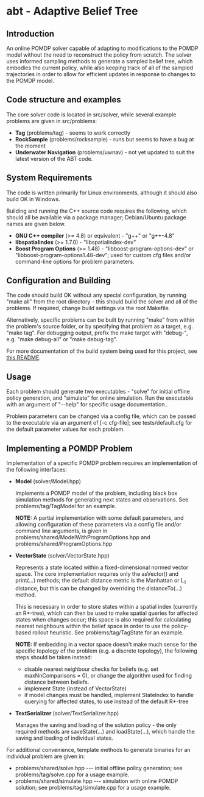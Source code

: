 abt - Adaptive Belief Tree
==========================

Introduction
------------
An online POMDP solver capable of adapting to modifications to the POMDP model
without the need to reconstruct the policy from scratch. The solver uses
informed sampling methods to generate a sampled belief tree, which embodies the
current policy, while also keeping track of all of the sampled trajectories
in order to allow for efficient updates in response to changes to the
POMDP model.

Code structure and examples
---------------------------
The core solver code is located in src/solver, while several example problems
are given in src/problems:
- **Tag** (problems/tag) - seems to work correctly
- **RockSample** (problems/rocksample) - runs but seems to have a bug at the moment
- **Underwater Navigation** (problems/uwnav) - not yet updated to suit the latest
    version of the ABT code.

System Requirements
-------------------
The code is written primarily for Linux environments, although it should also
build OK in Windows.

Building and running the C++ source code requires the following, which should
all be available via a package manager; Debian/Ubuntu package names are given
below.
- **GNU C++ compiler** (>= 4.8) or equivalent - "g++" or "g++-4.8"
- **libspatialindex** (>= 1.7.0) - "libspatialindex-dev"
- **Boost Program Options** (>= 1.48) - "libboost-program-options-dev" or
    "libboost-program-options1.48-dev"; used for custom cfg files and/or
    command-line options for problem parameters.

Configuration and Building
--------------------------
The code should build OK without any special configuration, by running "make all"
from the root directory - this should build the solver and all of the problems.
If required, change build settings via the root Makefile.

Alternatively, specific problems can be built by running "make" from within the
problem's source folder, or by specifying that problem as a target, e.g.
"make tag". For debugging output, prefix the make target with "debug-", e.g.
"make debug-all" or "make debug-tag".

For more documentation of the build system being used for this project, see
[this README](.make/README.md).

Usage
-----
Each problem should generate two executables - "solve" for initial offline
policy generation, and "simulate" for online simulation. Run the executable
with an argument of "--help" for specific usage documentation..

Problem parameters can be changed via a config file, which can be passed to the
executable via an argument of [-c cfg-file]; see tests/default.cfg for the
default parameter values for each problem.

Implementing a POMDP Problem
-----------------------------
Implementation of a specific POMDP problem requires an implementation of the following
interfaces:

- **Model** (solver/Model.hpp)

    Implements a POMDP model of the problem, including black box simulation
    methods for generating next states and observations. See
    problems/tag/TagModel for an example.

    **NOTE:**
    A partial implementation with some default parameters, and allowing
    configuration of these parameters via a config file and/or command line
    arguments, is given in
    problems/shared/ModelWithProgramOptions.hpp and
    problems/shared/ProgramOptions.hpp

- **VectorState** (solver/VectorState.hpp)

    Represents a state located within a fixed-dimensional normed vector space.
    The core implementation requires only the asVector() and print(...)
    methods; the default distance metric is the Manhattan or L<sub>1</sub>
    distance, but this can be changed by overriding the distanceTo(...) method.

    This is necessary in order to store states within a spatial index
    (currently an R*-tree), which can then be used to make spatial queries for
    affected states when changes occur; this space is also required for
    calculating nearest neighbours within the belief space in order to use the
    policy-based rollout heuristic. See problems/tag/TagState for an example.

    **NOTE:**
    If embedding in a vector space doesn't make much sense for the specific
    topology of the problem (e.g. a discrete topology), the following steps
    should be taken instead:
    - disable nearest neighbour checks for beliefs (e.g. set maxNnComparisons = 0),
    or change the algorithm used for finding distance between beliefs. 
    - implement State (instead of VectorState)
    - if model changes must be handled, implement StateIndex to handle querying
    for affected states, to use instead of the default R*-tree

- **TextSerializer** (solver/TextSerializer.hpp)

    Manages the saving and loading of the solution policy - the only required
    methods are saveState(...) and loadState(...), which handle the saving
    and loading of individual states.

For additional convenience, template methods to generate binaries for an
individual problem are given in:
- problems/shared/solve.hpp --- initial offline policy generation;
    see problems/tag/solve.cpp for a usage example.
- problems/shared/simulate.hpp --- simulation with online POMDP solution;
    see problems/tag/simulate.cpp for a usage example.
